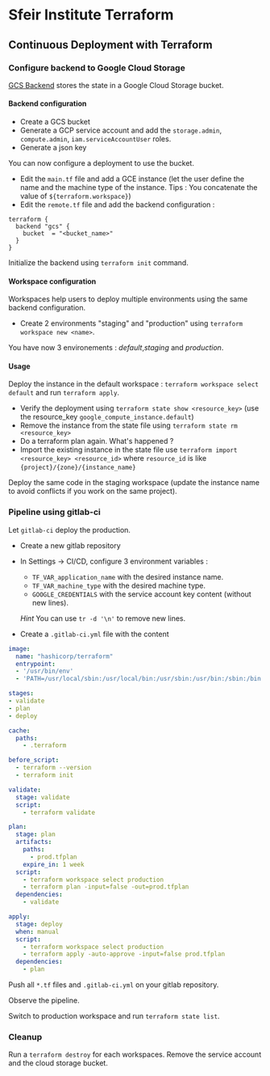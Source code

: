 # Sfeir Institute Terraform

## Continuous Deployment with Terraform

### Configure backend to Google Cloud Storage

[GCS Backend](https://www.terraform.io/docs/backends/types/gcs.html) stores the state in a Google Cloud Storage bucket.

#### Backend configuration

- Create a GCS bucket
- Generate a GCP service account and add the `storage.admin`, `compute.admin`, `iam.serviceAccountUser` roles.
- Generate a json key

You can now configure a deployment to use the bucket.

- Edit the `main.tf` file and add a GCE instance (let the user define the name and the machine type of the instance. Tips : You concatenate the value of `${terraform.workspace}`)
- Edit the `remote.tf` file and add the backend configuration :

```hcl
terraform {
  backend "gcs" {
    bucket  = "<bucket_name>"
  }
}
```

Initialize the backend using `terraform init` command.

#### Workspace configuration

Workspaces help users to deploy multiple environments using the same backend configuration.

- Create 2 environments "staging" and "production" using `terraform workspace new <name>`.

You have now 3 environements : *default*,*staging* and *production*.

#### Usage

Deploy the instance in the default workspace : `terraform workspace select default` and run `terraform apply`.

- Verify the deployment using `terraform state show <resource_key>` (use the resource_key `google_compute_instance.default`)
- Remove the instance from the state file using `terraform state rm <resource_key>`
- Do a terraform plan again. What's happened  ?
- Import the existing instance in the state file use `terraform import <resource_key> <resource_id>` where `resource_id` is like `{project}/{zone}/{instance_name}`

Deploy the same code in the staging workspace (update the instance name to avoid conflicts if you work on the same project).

### Pipeline using gitlab-ci

Let `gitlab-ci` deploy the production.

- Create a new gitlab repository
- In Settings -> CI/CD, configure 3 environment variables :
  - `TF_VAR_application_name` with the desired instance name.
  - `TF_VAR_machine_type` with the desired machine type.
  - `GOOGLE_CREDENTIALS` with the service account key content (without new lines).

  *Hint* You can use `tr -d '\n'` to remove new lines.

- Create a `.gitlab-ci.yml` file with the content

```yaml
image:
  name: "hashicorp/terraform"
  entrypoint:
  - '/usr/bin/env'
  - 'PATH=/usr/local/sbin:/usr/local/bin:/usr/sbin:/usr/bin:/sbin:/bin'

stages:
- validate
- plan
- deploy

cache:
  paths:
    - .terraform

before_script:
  - terraform --version
  - terraform init

validate:
  stage: validate
  script:
    - terraform validate

plan:
  stage: plan
  artifacts:
    paths:
      - prod.tfplan
    expire_in: 1 week
  script:
    - terraform workspace select production
    - terraform plan -input=false -out=prod.tfplan
  dependencies:
    - validate

apply:
  stage: deploy
  when: manual
  script:
    - terraform workspace select production
    - terraform apply -auto-approve -input=false prod.tfplan
  dependencies:
    - plan
```

Push all `*.tf` files and `.gitlab-ci.yml` on your gitlab repository.

Observe the pipeline.

Switch to production workspace and run `terraform state list`.

### Cleanup

Run a `terraform destroy` for each workspaces.
Remove the service account and the cloud storage bucket.
